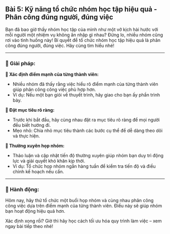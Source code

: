 ## Bài 5: Kỹ năng tổ chức nhóm học tập hiệu quả - Phân công đúng người, đúng việc

Bạn đã bao giờ thấy nhóm học tập của mình như một vở kịch hài hước với mỗi người một nhiệm vụ không ăn nhập gì nhau? Đừng lo, nhiều nhóm cũng rơi vào tình huống này! Bí quyết để tổ chức nhóm học tập hiệu quả là phân công đúng người, đúng việc. Hãy cùng tìm hiểu nhé!

---

### 📌 Giải pháp:

**🔹 Xác định điểm mạnh của từng thành viên:**

- Nhiều nhóm đã thấy rằng việc hiểu rõ điểm mạnh của từng thành viên giúp phân công công việc phù hợp hơn.  
- Ví dụ: Nếu một bạn giỏi về thuyết trình, hãy giao cho bạn ấy phần trình bày.

**🔹 Đặt mục tiêu rõ ràng:**

- Trước khi bắt đầu, hãy cùng nhau đặt ra mục tiêu rõ ràng để mọi người đều biết hướng đi.  
- Mẹo nhỏ: Chia nhỏ mục tiêu thành các bước cụ thể để dễ dàng theo dõi và thực hiện.

**🔹 Thường xuyên họp nhóm:**

- Thảo luận và cập nhật tiến độ thường xuyên giúp nhóm bạn duy trì động lực và giải quyết khó khăn kịp thời.  
- Ví dụ: Tổ chức họp nhóm ngắn hàng tuần để kiểm tra tiến độ và điều chỉnh kế hoạch nếu cần.

---

### 🚀 Hành động:

Hôm nay, hãy thử tổ chức một buổi họp nhóm và cùng nhau phân công công việc dựa trên điểm mạnh của từng thành viên. Điều này sẽ giúp nhóm bạn hoạt động hiệu quả hơn.

Xác định xong rồi? Giờ thì hãy học cách tối ưu hóa quy trình làm việc – xem ngay bài tiếp theo nhé!